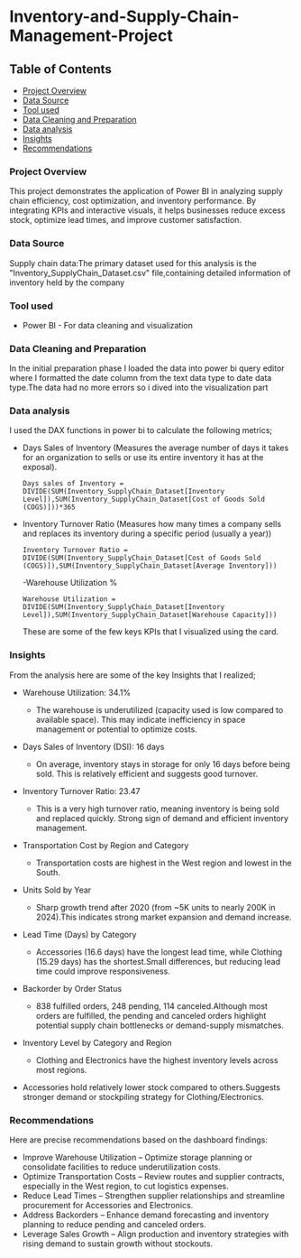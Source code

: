 # Inventory-and-Supply-Chain-Management-Project

## Table of Contents

- [Project Overview](#project-overview)
- [Data Source](#data-source)
- [Tool used](#tool-used)
- [Data Cleaning and Preparation](#data-cleaning-and-preparation)
- [Data analysis](#data-analysis)
- [Insights](#insights)
- [Recommendations](#recommendations)
  
### Project Overview
This project demonstrates the application of Power BI in analyzing supply chain efficiency, cost optimization, and inventory performance. By integrating KPIs and interactive visuals, it helps businesses reduce excess stock, optimize lead times, and improve customer satisfaction.
### Data Source
Supply chain data:The primary dataset used for this analysis is the "Inventory_SupplyChain_Dataset.csv" file,containing detailed information of inventory held by the company
### Tool used
- Power BI - For data cleaning and visualization
### Data Cleaning and Preparation
In the initial preparation phase I loaded the data into power bi query editor where I formatted the date column from the text data type to date data type.The data had no more errors so i dived into the visualization part
### Data analysis 
I used the DAX functions in power bi to calculate the following metrics;
- Days Sales of Inventory (Measures the average number of days it takes for an organization to sells or use its entire inventory it has at the exposal).
  ```power bi
  Days sales of Inventory = DIVIDE(SUM(Inventory_SupplyChain_Dataset[Inventory Level]),SUM(Inventory_SupplyChain_Dataset[Cost of Goods Sold (COGS)]))*365
  ```
- Inventory Turnover Ratio (Measures how many times a company sells and replaces its inventory during a specific period (usually a year))
  ```power bi
  Inventory Turnover Ratio = DIVIDE(SUM(Inventory_SupplyChain_Dataset[Cost of Goods Sold (COGS)]),SUM(Inventory_SupplyChain_Dataset[Average Inventory]))
  ```
  -Warehouse Utilization %
  ```power bi
  Warehouse Utilization = DIVIDE(SUM(Inventory_SupplyChain_Dataset[Inventory Level]),SUM(Inventory_SupplyChain_Dataset[Warehouse Capacity]))
  ```
  These are some of the few keys KPIs that I visualized using the card.
### Insights
From the analysis here are some of the key Insights that I realized;
- Warehouse Utilization: 34.1%
  - The warehouse is underutilized (capacity used is low compared to available space). This may indicate inefficiency in space management or potential to optimize costs.

- Days Sales of Inventory (DSI): 16 days
  - On average, inventory stays in storage for only 16 days before being sold. This is relatively efficient and suggests good turnover.
    
- Inventory Turnover Ratio: 23.47
  - This is a very high turnover ratio, meaning inventory is being sold and replaced quickly. Strong sign of demand and efficient inventory management.

- Transportation Cost by Region and Category
  - Transportation costs are highest in the West region and lowest in the South.

- Units Sold by Year
  - Sharp growth trend after 2020 (from ~5K units to nearly 200K in 2024).This indicates strong market expansion and demand increase.

- Lead Time (Days) by Category
  - Accessories (16.6 days) have the longest lead time, while Clothing (15.29 days) has the shortest.Small differences, but reducing lead time could improve responsiveness.

- Backorder by Order Status
  - 838 fulfilled orders, 248 pending, 114 canceled.Although most orders are fulfilled, the pending and canceled orders highlight potential supply chain bottlenecks or demand-supply mismatches.

- Inventory Level by Category and Region
  - Clothing and Electronics have the highest inventory levels across most regions.

- Accessories hold relatively lower stock compared to others.Suggests stronger demand or stockpiling strategy for Clothing/Electronics.

### Recommendations
Here are precise recommendations based on the dashboard findings:
- Improve Warehouse Utilization – Optimize storage planning or consolidate facilities to reduce underutilization costs.
- Optimize Transportation Costs – Review routes and supplier contracts, especially in the West region, to cut logistics expenses.
- Reduce Lead Times – Strengthen supplier relationships and streamline procurement for Accessories and Electronics.
- Address Backorders – Enhance demand forecasting and inventory planning to reduce pending and canceled orders.
- Leverage Sales Growth – Align production and inventory strategies with rising demand to sustain growth without stockouts.

  
